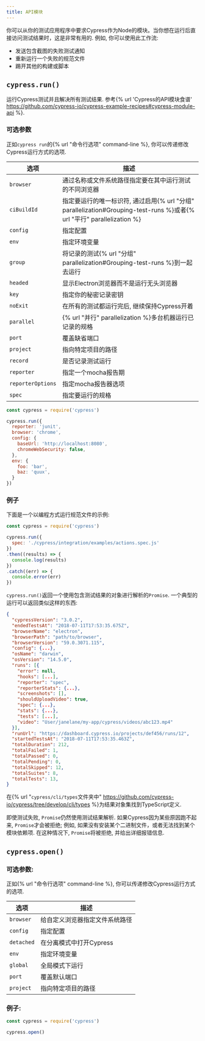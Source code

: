 ```yaml
---
title: API模块
---
```


你可以从你的测试应用程序中要求Cypress作为Node的模块。当你想在运行后直接访问测试结果时，这是非常有用的. 例如, 你可以使用此工作流:

- 发送包含截图的失败测试通知
- 重新运行一个失败的规范文件
- 踢开其他的构建或脚本

## `cypress.run()`

运行Cypress测试并且解决所有测试结果. 参考{% url 'Cypress的API模块食谱' https://github.com/cypress-io/cypress-example-recipes#cypress-module-api %}.

### 可选参数

正如`cypress run`的{% url "命令行选项" command-line %}, 你可以传递修改Cypress运行方式的选项.

选项 | 描述
------ |  ---------
`browser`  | 通过名称或文件系统路径指定要在其中运行测试的不同浏览器
`ciBuildId` | 指定要运行的唯一标识符, 通过启用{% url "分组" parallelization#Grouping-test-runs %}或者{% url "平行" parallelization %}
`config`  | 指定配置
`env`  | 指定环境变量
`group` | 将记录的测试{% url "分组" parallelization#Grouping-test-runs %}到一起去运行
`headed`  | 显示Electron浏览器而不是运行无头浏览器
`key`  | 指定你的秘密记录密钥
`noExit` | 在所有的测试都运行完后, 继续保持Cypress开着
`parallel` | {% url "并行" parallelization %}多台机器运行已记录的规格
`port`  | 覆盖缺省端口
`project` | 指向特定项目的路径
`record`  | 是否记录测试运行
`reporter`  | 指定一个mocha报告期
`reporterOptions`  | 指定mocha报告器选项
`spec`  | 指定要运行的规格

```javascript
const cypress = require('cypress')

cypress.run({
  reporter: 'junit',
  browser: 'chrome',
  config: {
    baseUrl: 'http://localhost:8080',
    chromeWebSecurity: false,
  },
  env: {
    foo: 'bar',
    baz: 'quux',
  }
})
```

### 例子

下面是一个以编程方式运行规范文件的示例:

```js
const cypress = require('cypress')

cypress.run({
  spec: './cypress/integration/examples/actions.spec.js'
})
.then((results) => {
  console.log(results)
})
.catch((err) => {
  console.error(err)
})
```

`cypress.run()`返回一个使用包含测试结果的对象进行解析的`Promise`. 一个典型的运行可以返回类似这样的东西:

```json
{
  "cypressVersion": "3.0.2",
  "endedTestsAt": "2018-07-11T17:53:35.675Z",
  "browserName": "electron",
  "browserPath": "path/to/browser",
  "browserVersion": "59.0.3071.115",
  "config": {...},
  "osName": "darwin",
  "osVersion": "14.5.0",
  "runs": [{
    "error": null,
    "hooks": [...],
    "reporter": "spec",
    "reporterStats": {...},
    "screenshots": [],
    "shouldUploadVideo": true,
    "spec": {...},
    "stats": {...},
    "tests": [...],
    "video": "User/janelane/my-app/cypress/videos/abc123.mp4"
  }],
  "runUrl": "https://dashboard.cypress.io/projects/def456/runs/12",
  "startedTestsAt": "2018-07-11T17:53:35.463Z",
  "totalDuration": 212,
  "totalFailed": 1,
  "totalPassed": 0,
  "totalPending": 0,
  "totalSkipped": 12,
  "totalSuites": 8,
  "totalTests": 13,
}
```

在{% url "`cypress/cli/types`文件夹中" https://github.com/cypress-io/cypress/tree/develop/cli/types %}为结果对象集找到TypeScript定义.

即使测试失败, `Promise`仍然使用测试结果解析. 如果Cypress因为某些原因跑不起来, `Promise`才会被拒绝; 例如, 如果没有安装某个二进制文件，或者无法找到某个模块依赖项. 在这种情况下, `Promise`将被拒绝, 并给出详细报错信息.

## `cypress.open()`

### 可选参数:

正如{% url "命令行选项" command-line %}, 你可以传递修改Cypress运行方式的选项.

选项 | 描述
------ | ---------
`browser` | 给自定义浏览器指定文件系统路径
`config`  | 指定配置
`detached` | 在分离模式中打开Cypress
`env`  | 指定环境变量
`global` | 全局模式下运行
`port`  | 覆盖默认端口
`project` | 指向特定项目的路径

### 例子:

```javascript
const cypress = require('cypress')

cypress.open()
```
